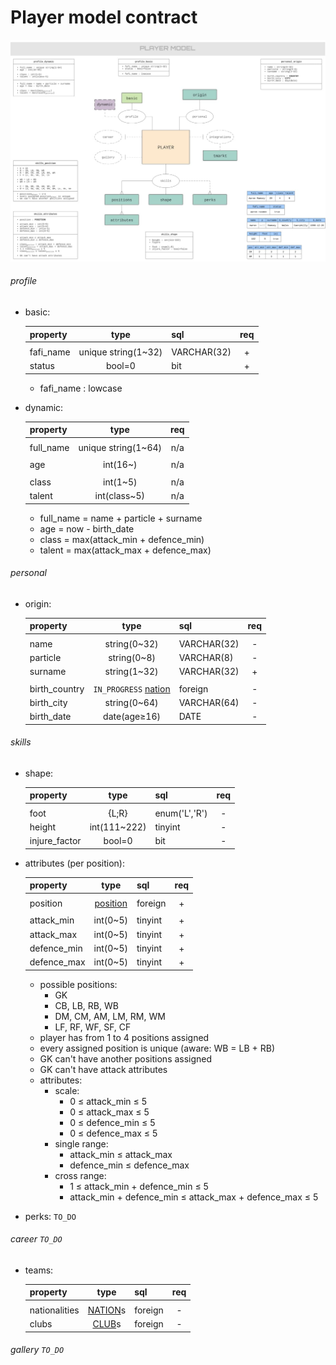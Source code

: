 
# Player model contract

![scheme](https://github.com/spielmangames/fafi/blob/master/draft/doc/contract/player_model.jpg)


###### profile

- basic:

  | property      | type                                    | sql           | req |
  |---------------|:---------------------------------------:|---------------|:---:|
  |               |                                         |               |     |
  | fafi_name     | unique string(1~32)                     | VARCHAR(32)   |  +  |
  | status        | bool=0                                  | bit           |  +  |

  - fafi_name : lowcase

- dynamic:

  | property      | type                                    | req |
  |---------------|:---------------------------------------:|:---:|
  |               |                                         |     |
  | full_name     | unique string(1~64)                     | n/a |
  |               |                                         |     |
  | age           | int(16~)                                | n/a |
  |               |                                         |     |
  | class         | int(1~5)                                | n/a |
  | talent        | int(class~5)                            | n/a |

  - full_name = name + particle + surname
  - age = now - birth_date
  - class = max(attack_min + defence_min)
  - talent = max(attack_max + defence_max)


###### personal

- origin:

  | property      | type                                    | sql           | req |
  |---------------|:---------------------------------------:|---------------|:---:|
  |               |                                         |               |     |
  | name          | string(0~32)                            | VARCHAR(32)   |  -  |
  | particle      | string(0~8)                             | VARCHAR(8)    |  -  |
  | surname       | string(1~32)                            | VARCHAR(32)   |  +  |
  |               |                                         |               |     |
  | birth_country | `IN_PROGRESS` [nation](./models.MD/#nation-model)     | foreign       |  -  |
  | birth_city    | string(0~64)                            | VARCHAR(64)   |  -  |
  | birth_date    | date(age≥16)                           | DATE          |  -  |


###### skills

- shape:

  | property      | type                                    | sql           | req |
  |---------------|:---------------------------------------:|---------------|:---:|
  |               |                                         |               |     |
  | foot          | {L;R}                                   | enum('L','R') |  -  |
  | height        | int(111~222)                            | tinyint       |  -  |
  | injure_factor | bool=0                                  | bit           |  -  |

- attributes (per position):

  | property      | type                                    | sql           | req |
  |---------------|:---------------------------------------:|---------------|:---:|
  |               |                                         |               |     |
  | position      | [position](./models.MD/#positions)      | foreign       |  +  |
  |               |                                         |               |     |
  | attack_min    | int(0~5)                                | tinyint       |  +  |
  | attack_max    | int(0~5)                                | tinyint       |  +  |
  | defence_min   | int(0~5)                                | tinyint       |  +  |
  | defence_max   | int(0~5)                                | tinyint       |  +  |

  - possible positions:
    - GK
    - CB, LB, RB, WB
    - DM, CM, AM, LM, RM, WM
    - LF, RF, WF, SF, CF
  - player has from 1 to 4 positions assigned
  - every assigned position is unique (aware: WB = LB + RB)
  - GK can't have another positions assigned
  - GK can't have attack attributes
  - attributes:
    - scale:
      - 0 ≤ attack_min ≤ 5
      - 0 ≤ attack_max ≤ 5
      - 0 ≤ defence_min ≤ 5
      - 0 ≤ defence_max ≤ 5
    - single range:
      - attack_min ≤ attack_max
      - defence_min ≤ defence_max
    - cross range:
      - 1 ≤ attack_min + defence_min ≤ 5
      - attack_min + defence_min ≤ attack_max + defence_max ≤ 5

- perks: `TO_DO`


###### career `TO_DO`

- teams:

  | property      | type                                    | sql           | req |
  |---------------|:---------------------------------------:|---------------|:---:|
  |               |                                         |               |     |
  | nationalities | [NATION](./models.MD/#nation-model)s    | foreign       |  -  |
  | clubs         | [CLUB](./models.MD/#club-model)s        | foreign       |  -  |


###### gallery `TO_DO`



